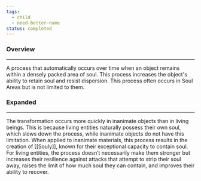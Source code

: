 ```yaml
---
tags:
  - child
  - need-better-name
status: completed
---
```

### Overview
---
A process that automatically occurs over time when an object remains within a densely packed area of soul. This process increases the object's ability to retain soul and resist dispersion. This process often occurs in Soul Areas but is not limited to them.

### Expanded
---
The transformation occurs more quickly in inanimate objects than in living beings. This is because living entities naturally possess their own soul, which slows down the process, while inanimate objects do not have this limitation. When applied to inanimate materials, this process results in the creation of [[Souly]], known for their exceptional capacity to contain soul. For living entities, the process doesn’t necessarily make them stronger but increases their resilience against attacks that attempt to strip their soul away, raises the limit of how much soul they can contain, and improves their ability to recover.